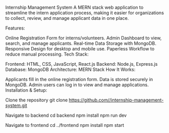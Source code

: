 Internship Management System
A MERN stack web application to streamline the intern application process, making it easier for organizations to collect, review, and manage applicant data in one place.

Features:

Online Registration Form for interns/volunteers.
Admin Dashboard to view, search, and manage applicants.
Real-time Data Storage with MongoDB.
Responsive Design for desktop and mobile use.
Paperless Workflow to reduce manual processing.
Tech Stack:

Frontend: HTML, CSS, JavaScript, React.js
Backend: Node.js, Express.js
Database: MongoDB
Architecture: MERN Stack
How It Works:

Applicants fill in the online registration form.
Data is stored securely in MongoDB.
Admin users can log in to view and manage applications.
Installation & Setup:

Clone the repository
git clone https://github.com//internship-management-system.git

Navigate to backend
cd backend npm install npm run dev

Navigate to frontend
cd ../frontend npm install npm start
